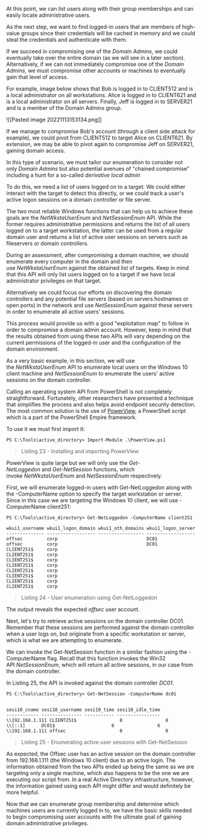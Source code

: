 At this point, we can list users along with their group memberships and can easily locate administrative users.

As the next step, we want to find logged-in users that are members of high-value groups since their credentials will be cached in memory and we could steal the credentials and authenticate with them.

If we succeed in compromising one of the _Domain Admins_, we could eventually take over the entire domain (as we will see in a later section). Alternatively, if we can not immediately compromise one of the _Domain Admins_, we must compromise other accounts or machines to eventually gain that level of access.

For example, image below shows that Bob is logged in to CLIENT512 and is a local administrator on all workstations. Alice is logged in to CLIENT621 and is a local administrator on all servers. Finally, Jeff is logged in to SERVER21 and is a member of the Domain Admins group.

![[Pasted image 20221113153134.png]]

If we manage to compromise Bob's account (through a client side attack for example), we could pivot from CLIENT512 to target Alice on CLIENT621. By extension, we may be able to pivot again to compromise Jeff on SERVER21, gaining domain access.

In this type of scenario, we must tailor our enumeration to consider not only _Domain Admins_ but also potential avenues of "chained compromise" including a hunt for a so-called _derivative local admin_

To do this, we need a list of users logged on to a target. We could either interact with the target to detect this directly, or we could track a user's active logon sessions on a domain controller or file server.

The two most reliable Windows functions that can help us to achieve these goals are the _NetWkstaUserEnum_ and _NetSessionEnum_ API. While the former requires administrative permissions and returns the list of all users logged on to a target workstation, the latter can be used from a regular domain user and returns a list of active user sessions on servers such as fileservers or domain controllers.

During an assessment, after compromising a domain machine, we should enumerate every computer in the domain and then use _NetWkstaUserEnum_ against the obtained list of targets. Keep in mind that this API will only list users logged on to a target if we have local administrator privileges on that target.

Alternatively we could focus our efforts on discovering the domain controllers and any potential file servers (based on servers hostnames or open ports) in the network and use _NetSessionEnum_ against these servers in order to enumerate all active users' sessions.

This process would provide us with a good "exploitation map" to follow in order to compromise a domain admin account. However, keep in mind that the results obtained from using these two APIs will vary depending on the current permissions of the logged-in user and the configuration of the domain environment.

As a very basic example, in this section, we will use the _NetWkstaUserEnum_ API to enumerate local users on the Windows 10 client machine and _NetSessionEnum_ to enumerate the users' active sessions on the domain controller.

Calling an operating system API from PowerShell is not completely straightforward. Fortunately, other researchers have presented a technique that simplifies the process and also helps avoid endpoint security detection. The most common solution is the use of [PowerView](https://raw.githubusercontent.com/PowerShellEmpire/PowerTools/master/PowerView/powerview.ps1), a PowerShell script which is a part of the PowerShell Empire framework.

To use it we must first import it:

```
PS C:\Tools\active_directory> Import-Module .\PowerView.ps1
```

> Listing 23 - Installing and importing PowerView

PowerView is quite large but we will only use the _Get-NetLoggedon_ and _Get-NetSession_ functions, which invoke _NetWkstaUserEnum_ and _NetSessionEnum_ respectively.

First, we will enumerate logged-in users with Get-NetLoggedon along with the -ComputerName option to specify the target workstation or server. Since in this case we are targeting the Windows 10 client, we will use -ComputerName client251:

```
PS C:\Tools\active_directory> Get-NetLoggedon -ComputerName client251

wkui1_username wkui1_logon_domain wkui1_oth_domains wkui1_logon_server
-------------- ------------------ ----------------- ------------------
offsec         corp                                 DC01
offsec         corp                                 DC01
CLIENT251$     corp
CLIENT251$     corp
CLIENT251$     corp
CLIENT251$     corp
CLIENT251$     corp
CLIENT251$     corp
CLIENT251$     corp
CLIENT251$     corp 
```

> Listing 24 - User enumeration using Get-NetLoggedon

The output reveals the expected _offsec_ user account.

Next, let's try to retrieve active sessions on the domain controller DC01. Remember that these sessions are performed against the domain controller when a user logs on, but originate from a specific workstation or server, which is what we are attempting to enumerate.

We can invoke the Get-NetSession function in a similar fashion using the -ComputerName flag. Recall that this function invokes the Win32 API _NetSessionEnum_, which will return all active sessions, in our case from the domain controller.

In Listing 25, the API is invoked against the domain controller _DC01_.

```
PS C:\Tools\active_directory> Get-NetSession -ComputerName dc01


sesi10_cname sesi10_username sesi10_time sesi10_idle_time
------------ --------------- ----------- ----------------
\\192.168.1.111 CLIENT251$                8                8
\\[::1]      DC01$                     6                6
\\192.168.1.111 offsec                    0                0 
```

> Listing 25 - Enumerating active user sessions with Get-NetSession

As expected, the Offsec user has an active session on the domain controller from 192.168.1.111 (the Windows 10 client) due to an active login. The information obtained from the two APIs ended up being the same as we are targeting only a single machine, which also happens to be the one we are executing our script from. In a real Active Directory infrastructure, however, the information gained using each API might differ and would definitely be more helpful.

Now that we can enumerate group membership and determine which machines users are currently logged in to, we have the basic skills needed to begin compromising user accounts with the ultimate goal of gaining domain administrative privileges.
